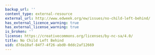 ```yaml
---
backup_url: ''
content_type: external-resource
external_url: http://www.edweek.org/ew/issues/no-child-left-behind/
has_external_licence_warning: true
has_external_license_warning: true
is_broken: ''
license: https://creativecommons.org/licenses/by-nc-sa/4.0/
title: No Child Left Behind
uid: d7da10af-84f7-4f26-abd0-0ddc2af12669
---
```

